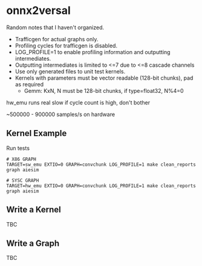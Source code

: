 ﻿# onnx2versal

Random notes that I haven't organized.
* Trafficgen for actual graphs only.
* Profiling cycles for trafficgen is disabled.
* LOG_PROFILE=1 to enable profiling information and outputting intermediates.
* Outputting intermediates is limited to <=7 due to <=8 cascade channels
* Use only generated files to unit test kernels.
* Kernels with parameters must be vector readable (128-bit chunks), pad as required
  * Gemm: KxN, N must be 128-bit chunks, if type=float32, N%4=0

hw_emu runs real slow if cycle count is high, don't bother

~500000 - 900000 samples/s on hardware

## Kernel Example

Run tests
```
# X86 GRAPH
TARGET=sw_emu EXTIO=0 GRAPH=convchunk LOG_PROFILE=1 make clean_reports graph aiesim

# SYSC GRAPH
TARGET=hw_emu EXTIO=0 GRAPH=convchunk LOG_PROFILE=1 make clean_reports graph aiesim
```

## Write a Kernel
TBC

## Write a Graph
TBC 
